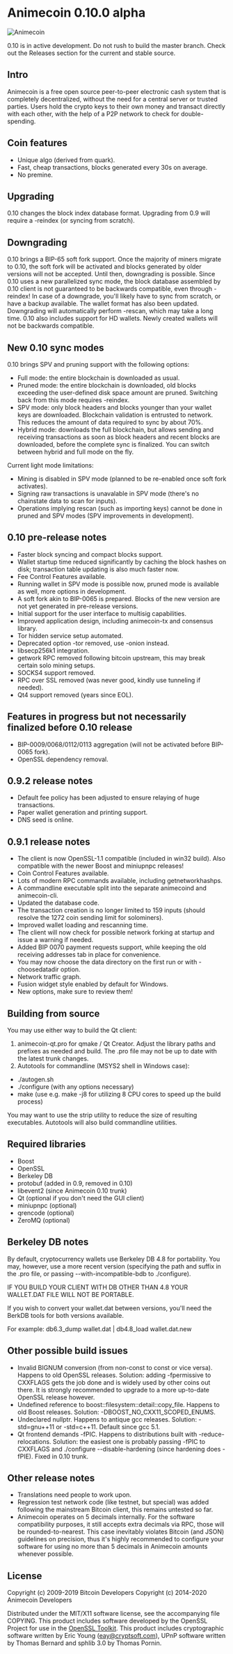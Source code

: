 Animecoin 0.10.0 alpha
====================
![Animecoin](https://miningbase.tk/images/coin-ANI.png)

0.10 is in active development. Do not rush to build the master branch. Check out the Releases section for the current and stable source.

Intro
---------------------
Animecoin is a free open source peer-to-peer electronic cash system that is completely decentralized, without the need for a central server or trusted parties. Users hold the crypto keys to their own money and transact directly with each other, with the help of a P2P network to check for double-spending.

Coin features
---------------------
- Unique algo (derived from quark).
- Fast, cheap transactions, blocks generated every 30s on average.
- No premine.

Upgrading
---------------------
0.10 changes the block index database format. Upgrading from 0.9 will require a -reindex (or syncing from scratch).

Downgrading
---------------------
0.10 brings a BIP-65 soft fork support. Once the majority of miners migrate to 0.10, the soft fork will be activated and blocks generated by older versions will not be accepted. Until then, downgrading is possible.
Since 0.10 uses a new parallelized sync mode, the block database assembled by 0.10 client is not guaranteed to be backwards compatible, even through -reindex! In case of a downgrade, you'll likely have to sync from scratch, or have a backup available.
The wallet format has also been updated. Downgrading will automatically perform -rescan, which may take a long time.
0.10 also includes support for HD wallets. Newly created wallets will not be backwards compatible.

New 0.10 sync modes
---------------------
0.10 brings SPV and pruning support with the following options:
- Full mode: the entire blockchain is downloaded as usual.
- Pruned mode: the entire blockchain is downloaded, old blocks exceeding the user-defined disk space amount are pruned. Switching back from this mode requires -reindex.
- SPV mode: only block headers and blocks younger than your wallet keys are downloaded. Blockchain validation is entrusted to network. This reduces the amount of data required to sync by about 70%.
- Hybrid mode: downloads the full blockchain, but allows sending and receiving transactions as soon as block headers and recent blocks are downloaded, before the complete sync is finalized. You can switch between hybrid and full mode on the fly.

Current light mode limitations:
- Mining is disabled in SPV mode (planned to be re-enabled once soft fork activates).
- Signing raw transactions is unavalable in SPV mode (there's no chainstate data to scan for inputs).
- Operations implying rescan (such as importing keys) cannot be done in pruned and SPV modes (SPV improvements in development).

0.10 pre-release notes
---------------------
- Faster block syncing and compact blocks support.
- Wallet startup time reduced significantly by caching the block hashes on disk; transaction table updating is also much faster now.
- Fee Control Features available.
- Running wallet in SPV mode is possible now, pruned mode is available as well, more options in development.
- A soft fork akin to BIP-0065 is prepared. Blocks of the new version are not yet generated in pre-release versions.
- Initial support for the user interface to multisig capabilities.
- Improved application design, including animecoin-tx and consensus library.
- Tor hidden service setup automated.
- Deprecated option -tor removed, use -onion instead.
- libsecp256k1 integration.
- getwork RPC removed following bitcoin upstream, this may break certain solo mining setups.
- SOCKS4 support removed.
- RPC over SSL removed (was never good, kindly use tunneling if needed).
- Qt4 support removed (years since EOL).

Features in progress but not necessarily finalized before 0.10 release
---------------------
- BIP-0009/0068/0112/0113 aggregation (will not be activated before BIP-0065 fork).
- OpenSSL dependency removal.

0.9.2 release notes
---------------------
- Default fee policy has been adjusted to ensure relaying of huge transactions.
- Paper wallet generation and printing support.
- DNS seed is online.

0.9.1 release notes
---------------------
- The client is now OpenSSL-1.1 compatible (included in win32 build). Also compatible with the newer Boost and miniupnpc releases!
- Coin Control Features available.
- Lots of modern RPC commands available, including getnetworkhashps.
- A commandline executable split into the separate animecoind and animecoin-cli.
- Updated the database code.
- The transaction creation is no longer limited to 159 inputs (should resolve the 1272 coin sending limit for solominers).
- Improved wallet loading and rescanning time.
- The client will now check for possible network forking at startup and issue a warning if needed.
- Added BIP 0070 payment requests support, while keeping the old receiving addresses tab in place for convenience.
- You may now choose the data directory on the first run or with -choosedatadir option.
- Network traffic graph.
- Fusion widget style enabled by default for Windows.
- New options, make sure to review them!

Building from source
---------------------
You may use either way to build the Qt client:
1. animecoin-qt.pro for qmake / Qt Creator. Adjust the library paths and prefixes as needed and build.
The .pro file may not be up to date with the latest trunk changes.
2. Autotools for commandline (MSYS2 shell in Windows case):
 - ./autogen.sh
 - ./configure (with any options necessary)
 - make (use e.g. make -j8 for utilizing 8 CPU cores to speed up the build process)

You may want to use the strip utility to reduce the size of resulting executables.
Autotools will also build commandline utilities.

Required libraries
---------------------
- Boost
- OpenSSL
- Berkeley DB
- protobuf (added in 0.9, removed in 0.10)
- libevent2 (since Animecoin 0.10 trunk)
- Qt (optional if you don't need the GUI client)
- miniupnpc (optional)
- qrencode (optional)
- ZeroMQ (optional)

Berkeley DB notes
---------------------
By default, cryptocurrency wallets use Berkeley DB 4.8 for portability.
You may, however, use a more recent version (specifying the path and suffix in the .pro file, or passing --with-incompatible-bdb to ./configure).

IF YOU BUILD YOUR CLIENT WITH DB OTHER THAN 4.8 YOUR WALLET.DAT FILE WILL NOT BE PORTABLE.

If you wish to convert your wallet.dat between versions, you'll need the BerkDB tools for both versions available.

For example: db6.3_dump wallet.dat | db4.8_load wallet.dat.new

Other possible build issues
---------------------
- Invalid BIGNUM conversion (from non-const to const or vice versa). Happens to old OpenSSL releases.
Solution: adding -fpermissive to CXXFLAGS gets the job done and is widely used by other coins out there. It is strongly recommended to upgrade to a more up-to-date OpenSSL release however.
- Undefined reference to boost::filesystem::detail::copy_file. Happens to old Boost releases.
Solution: -DBOOST_NO_CXX11_SCOPED_ENUMS.
- Undeclared nullptr. Happens to antique gcc releases.
Solution: -std=gnu++11 or -std=c++11. Default since gcc 5.1.
- Qt frontend demands -fPIC. Happens to distributions built with -reduce-relocations.
Solution: the easiest one is probably passing -fPIC to CXXFLAGS and ./configure --disable-hardening (since hardening does -fPIE). Fixed in 0.10 trunk.

Other release notes
---------------------
- Translations need people to work upon.
- Regression test network code (like testnet, but special) was added following the mainstream Bitcoin client, this remains untested so far.
- Animecoin operates on 5 decimals internally. For the software compatibility purposes, it still accepts extra decimals via RPC, those will be rounded-to-nearest. This case inevitably violates Bitcoin (and JSON) guidelines on precision, thus it's highly recommended to configure your software for using no more than 5 decimals in Animecoin amounts whenever possible.

License
---------------------
Copyright (c) 2009-2019 Bitcoin Developers
Copyright (c) 2014-2020 Animecoin Developers

Distributed under the MIT/X11 software license, see the accompanying file COPYING.
This product includes software developed by the OpenSSL Project for use in the [OpenSSL Toolkit](http://www.openssl.org/).
This product includes cryptographic software written by Eric Young ([eay@cryptsoft.com](mailto:eay@cryptsoft.com)), UPnP software written by Thomas Bernard and sphlib 3.0 by Thomas Pornin.
